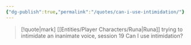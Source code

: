 ```yaml
---
{"dg-publish":true,"permalink":"/quotes/can-i-use-intimidation/"}
---
```




> [!quote|mark] [[Entities/Player Characters/Runa\|Runa]] trying to intimidate an inanimate voice, session 19
> Can I use intimidation?



